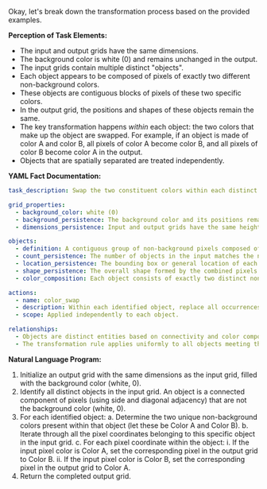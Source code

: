 Okay, let's break down the transformation process based on the provided examples.

**Perception of Task Elements:**

*   The input and output grids have the same dimensions.
*   The background color is white (0) and remains unchanged in the output.
*   The input grids contain multiple distinct "objects".
*   Each object appears to be composed of pixels of exactly two different non-background colors.
*   These objects are contiguous blocks of pixels of these two specific colors.
*   In the output grid, the positions and shapes of these objects remain the same.
*   The key transformation happens *within* each object: the two colors that make up the object are swapped. For example, if an object is made of color A and color B, all pixels of color A become color B, and all pixels of color B become color A in the output.
*   Objects that are spatially separated are treated independently.

**YAML Fact Documentation:**


```yaml
task_description: Swap the two constituent colors within each distinct multi-colored object, leaving the background unchanged.

grid_properties:
  - background_color: white (0)
  - background_persistence: The background color and its positions remain unchanged between input and output.
  - dimensions_persistence: Input and output grids have the same height and width.

objects:
  - definition: A contiguous group of non-background pixels composed of exactly two distinct colors. Adjacency includes diagonals.
  - count_persistence: The number of objects in the input matches the number of objects in the output.
  - location_persistence: The bounding box or general location of each object remains the same.
  - shape_persistence: The overall shape formed by the combined pixels of an object remains the same.
  - color_composition: Each object consists of exactly two distinct non-white colors (let's call them color C1 and color C2).

actions:
  - name: color_swap
  - description: Within each identified object, replace all occurrences of color C1 with color C2, and all occurrences of color C2 with color C1.
  - scope: Applied independently to each object.

relationships:
  - Objects are distinct entities based on connectivity and color composition.
  - The transformation rule applies uniformly to all objects meeting the criteria.
```


**Natural Language Program:**

1.  Initialize an output grid with the same dimensions as the input grid, filled with the background color (white, 0).
2.  Identify all distinct objects in the input grid. An object is a connected component of pixels (using side and diagonal adjacency) that are not the background color (white, 0).
3.  For each identified object:
    a.  Determine the two unique non-background colors present within that object (let these be Color A and Color B).
    b.  Iterate through all the pixel coordinates belonging to this specific object in the input grid.
    c.  For each pixel coordinate within the object:
        i.  If the input pixel color is Color A, set the corresponding pixel in the output grid to Color B.
        ii. If the input pixel color is Color B, set the corresponding pixel in the output grid to Color A.
4.  Return the completed output grid.